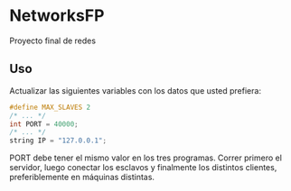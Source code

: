 # NetworksFP

Proyecto final de redes

## Uso

Actualizar las siguientes variables con los datos que usted prefiera:

```C++
#define MAX_SLAVES 2
/* ... */
int PORT = 40000;
/* ... */
string IP = "127.0.0.1";
```

PORT debe tener el mismo valor en los tres programas.
Correr primero el servidor, luego conectar los esclavos y finalmente los distintos clientes, preferiblemente en máquinas distintas.

